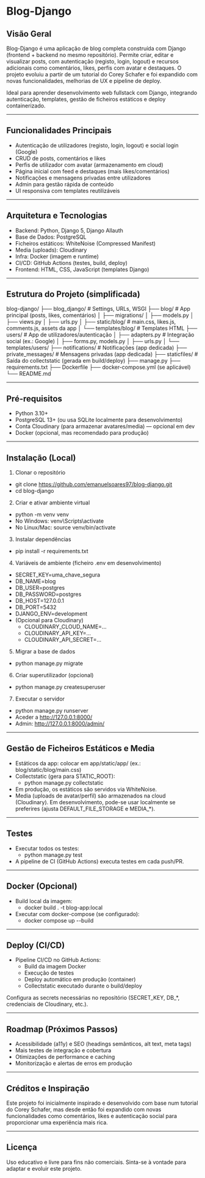 # Blog-Django

## Visão Geral

Blog-Django é uma aplicação de blog completa construída com Django (frontend + backend no mesmo repositório). Permite criar, editar e visualizar posts, com autenticação (registo, login, logout) e recursos adicionais como comentários, likes, perfis com avatar e destaques. O projeto evoluiu a partir de um tutorial do Corey Schafer e foi expandido com novas funcionalidades, melhorias de UX e pipeline de deploy.

Ideal para aprender desenvolvimento web fullstack com Django, integrando autenticação, templates, gestão de ficheiros estáticos e deploy containerizado.

---

## Funcionalidades Principais

- Autenticação de utilizadores (registo, login, logout) e social login (Google)
- CRUD de posts, comentários e likes
- Perfis de utilizador com avatar (armazenamento em cloud)
- Página inicial com feed e destaques (mais likes/comentários)
- Notificações e mensagens privadas entre utilizadores
- Admin para gestão rápida de conteúdo
- UI responsiva com templates reutilizáveis

---

## Arquitetura e Tecnologias

- Backend: Python, Django 5, Django Allauth
- Base de Dados: PostgreSQL
- Ficheiros estáticos: WhiteNoise (Compressed Manifest)
- Media (uploads): Cloudinary
- Infra: Docker (imagem e runtime)
- CI/CD: GitHub Actions (testes, build, deploy)
- Frontend: HTML, CSS, JavaScript (templates Django)

---

## Estrutura do Projeto (simplificada)

blog-django/
├── blog_django/               # Settings, URLs, WSGI
├── blog/                      # App principal (posts, likes, comentários)
│   ├── migrations/
│   ├── models.py
│   ├── views.py
│   ├── urls.py
│   ├── static/blog/           # main.css, likes.js, comments.js, assets da app
│   └── templates/blog/        # Templates HTML
├── users/                     # App de utilizadores/autenticação
│   ├── adapters.py            # Integração social (ex.: Google)
│   ├── forms.py, models.py
│   ├── urls.py
│   └── templates/users/
├── notifications/             # Notificações (app dedicada)
├── private_messages/          # Mensagens privadas (app dedicada)
├── staticfiles/               # Saída do collectstatic (gerada em build/deploy)
├── manage.py
├── requirements.txt
├── Dockerfile
├── docker-compose.yml (se aplicável)
└── README.md

---

## Pré-requisitos

- Python 3.10+
- PostgreSQL 13+ (ou usa SQLite localmente para desenvolvimento)
- Conta Cloudinary (para armazenar avatares/media) — opcional em dev
- Docker (opcional, mas recomendado para produção)

---

## Instalação (Local)

1) Clonar o repositório
- git clone https://github.com/emanuelsoares97/blog-django.git
- cd blog-django

2) Criar e ativar ambiente virtual
- python -m venv venv
- No Windows: venv\Scripts\activate
- No Linux/Mac: source venv/bin/activate

3) Instalar dependências
- pip install -r requirements.txt

4) Variáveis de ambiente (ficheiro .env em desenvolvimento)
- SECRET_KEY=uma_chave_segura
- DB_NAME=blog
- DB_USER=postgres
- DB_PASSWORD=postgres
- DB_HOST=127.0.0.1
- DB_PORT=5432
- DJANGO_ENV=development
- (Opcional para Cloudinary)
  - CLOUDINARY_CLOUD_NAME=...
  - CLOUDINARY_API_KEY=...
  - CLOUDINARY_API_SECRET=...

5) Migrar a base de dados
- python manage.py migrate

6) Criar superutilizador (opcional)
- python manage.py createsuperuser

7) Executar o servidor
- python manage.py runserver
- Aceder a http://127.0.0.1:8000/
- Admin: http://127.0.0.1:8000/admin/

---

## Gestão de Ficheiros Estáticos e Media

- Estáticos da app: colocar em app/static/app/ (ex.: blog/static/blog/main.css)
- Collectstatic (gera para STATIC_ROOT):
  - python manage.py collectstatic
- Em produção, os estáticos são servidos via WhiteNoise.
- Media (uploads de avatar/perfil) são armazenados na cloud (Cloudinary). Em desenvolvimento, pode-se usar localmente se preferires (ajusta DEFAULT_FILE_STORAGE e MEDIA_*).

---

## Testes

- Executar todos os testes:
  - python manage.py test
- A pipeline de CI (GitHub Actions) executa testes em cada push/PR.

---

## Docker (Opcional)

- Build local da imagem:
  - docker build . -t blog-app:local
- Executar com docker-compose (se configurado):
  - docker compose up --build

---

## Deploy (CI/CD)

- Pipeline CI/CD no GitHub Actions:
  - Build da imagem Docker
  - Execução de testes
  - Deploy automático em produção (container)
  - Collectstatic executado durante o build/deploy

Configura as secrets necessárias no repositório (SECRET_KEY, DB_*, credenciais de Cloudinary, etc.).

---

## Roadmap (Próximos Passos)

- Acessibilidade (a11y) e SEO (headings semânticos, alt text, meta tags)
- Mais testes de integração e cobertura
- Otimizações de performance e caching
- Monitorização e alertas de erros em produção

---

## Créditos e Inspiração

Este projeto foi inicialmente inspirado e desenvolvido com base num tutorial do Corey Schafer, mas desde então foi expandido com novas funcionalidades como comentários, likes e autenticação social para proporcionar uma experiência mais rica.

---

## Licença

Uso educativo e livre para fins não comerciais. Sinta-se à vontade para adaptar e evoluir este projeto.

